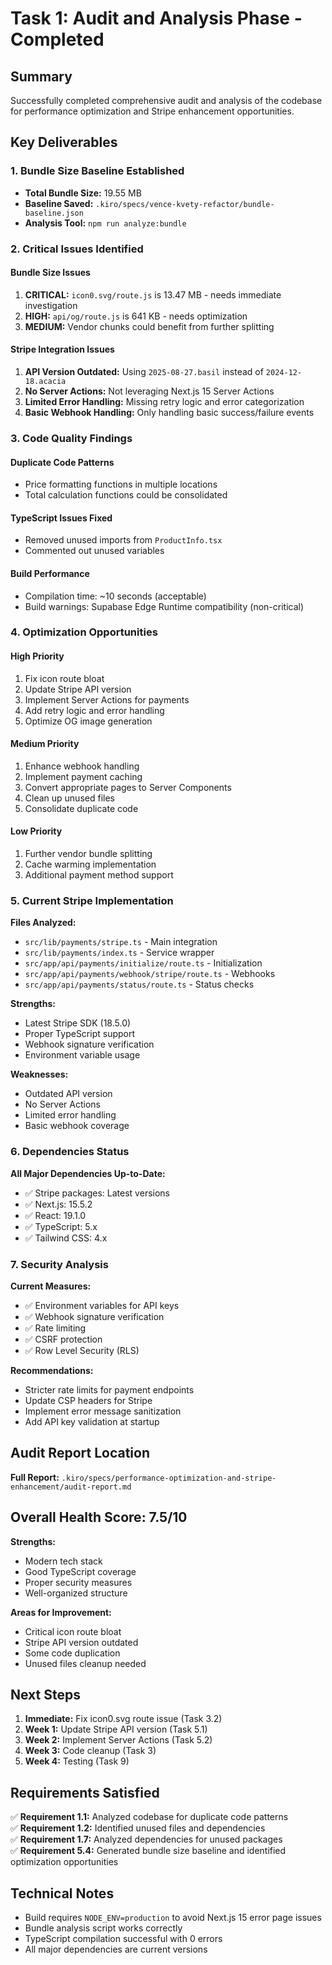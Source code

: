 # Task 1: Audit and Analysis Phase - Completed

## Summary
Successfully completed comprehensive audit and analysis of the codebase for performance optimization and Stripe enhancement opportunities.

## Key Deliverables

### 1. Bundle Size Baseline Established
- **Total Bundle Size:** 19.55 MB
- **Baseline Saved:** `.kiro/specs/vence-kvety-refactor/bundle-baseline.json`
- **Analysis Tool:** `npm run analyze:bundle`

### 2. Critical Issues Identified

#### Bundle Size Issues
1. **CRITICAL:** `icon0.svg/route.js` is 13.47 MB - needs immediate investigation
2. **HIGH:** `api/og/route.js` is 641 KB - needs optimization
3. **MEDIUM:** Vendor chunks could benefit from further splitting

#### Stripe Integration Issues
1. **API Version Outdated:** Using `2025-08-27.basil` instead of `2024-12-18.acacia`
2. **No Server Actions:** Not leveraging Next.js 15 Server Actions
3. **Limited Error Handling:** Missing retry logic and error categorization
4. **Basic Webhook Handling:** Only handling basic success/failure events

### 3. Code Quality Findings

#### Duplicate Code Patterns
- Price formatting functions in multiple locations
- Total calculation functions could be consolidated

#### TypeScript Issues Fixed
- Removed unused imports from `ProductInfo.tsx`
- Commented out unused variables

#### Build Performance
- Compilation time: ~10 seconds (acceptable)
- Build warnings: Supabase Edge Runtime compatibility (non-critical)

### 4. Optimization Opportunities

#### High Priority
1. Fix icon route bloat
2. Update Stripe API version
3. Implement Server Actions for payments
4. Add retry logic and error handling
5. Optimize OG image generation

#### Medium Priority
1. Enhance webhook handling
2. Implement payment caching
3. Convert appropriate pages to Server Components
4. Clean up unused files
5. Consolidate duplicate code

#### Low Priority
1. Further vendor bundle splitting
2. Cache warming implementation
3. Additional payment method support

### 5. Current Stripe Implementation

**Files Analyzed:**
- `src/lib/payments/stripe.ts` - Main integration
- `src/lib/payments/index.ts` - Service wrapper
- `src/app/api/payments/initialize/route.ts` - Initialization
- `src/app/api/payments/webhook/stripe/route.ts` - Webhooks
- `src/app/api/payments/status/route.ts` - Status checks

**Strengths:**
- Latest Stripe SDK (18.5.0)
- Proper TypeScript support
- Webhook signature verification
- Environment variable usage

**Weaknesses:**
- Outdated API version
- No Server Actions
- Limited error handling
- Basic webhook coverage

### 6. Dependencies Status

**All Major Dependencies Up-to-Date:**
- ✅ Stripe packages: Latest versions
- ✅ Next.js: 15.5.2
- ✅ React: 19.1.0
- ✅ TypeScript: 5.x
- ✅ Tailwind CSS: 4.x

### 7. Security Analysis

**Current Measures:**
- ✅ Environment variables for API keys
- ✅ Webhook signature verification
- ✅ Rate limiting
- ✅ CSRF protection
- ✅ Row Level Security (RLS)

**Recommendations:**
- Stricter rate limits for payment endpoints
- Update CSP headers for Stripe
- Implement error message sanitization
- Add API key validation at startup

## Audit Report Location

**Full Report:** `.kiro/specs/performance-optimization-and-stripe-enhancement/audit-report.md`

## Overall Health Score: 7.5/10

**Strengths:**
- Modern tech stack
- Good TypeScript coverage
- Proper security measures
- Well-organized structure

**Areas for Improvement:**
- Critical icon route bloat
- Stripe API version outdated
- Some code duplication
- Unused files cleanup needed

## Next Steps

1. **Immediate:** Fix icon0.svg route issue (Task 3.2)
2. **Week 1:** Update Stripe API version (Task 5.1)
3. **Week 2:** Implement Server Actions (Task 5.2)
4. **Week 3:** Code cleanup (Task 3)
5. **Week 4:** Testing (Task 9)

## Requirements Satisfied

✅ **Requirement 1.1:** Analyzed codebase for duplicate code patterns  
✅ **Requirement 1.2:** Identified unused files and dependencies  
✅ **Requirement 1.7:** Analyzed dependencies for unused packages  
✅ **Requirement 5.4:** Generated bundle size baseline and identified optimization opportunities

## Technical Notes

- Build requires `NODE_ENV=production` to avoid Next.js 15 error page issues
- Bundle analysis script works correctly
- TypeScript compilation successful with 0 errors
- All major dependencies are current versions

